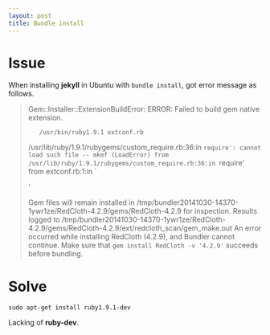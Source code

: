 ```yaml
---
layout: post
title: Bundle install
---
```


Issue
===
When installing __jekyll__ in Ubuntu with `bundle install`, got error message as follows.

>Gem::Installer::ExtensionBuildError: ERROR: Failed to build gem native extension.
>
>        /usr/bin/ruby1.9.1 extconf.rb
>/usr/lib/ruby/1.9.1/rubygems/custom_require.rb:36:in `require': cannot load such file -- mkmf (LoadError)
>	from /usr/lib/ruby/1.9.1/rubygems/custom_require.rb:36:in `require'
>	from extconf.rb:1:in `<main>'
>
>Gem files will remain installed in /tmp/bundler20141030-14370-1ywr1ze/RedCloth-4.2.9/gems/RedCloth-4.2.9 for inspection.
>Results logged to /tmp/bundler20141030-14370-1ywr1ze/RedCloth-4.2.9/gems/RedCloth-4.2.9/ext/redcloth_scan/gem_make.out
>An error occurred while installing RedCloth (4.2.9), and Bundler cannot continue.
>Make sure that `gem install RedCloth -v '4.2.9'` succeeds before bundling.

Solve
===
`sudo apt-get install ruby1.9.1-dev`

Lacking of __ruby-dev__.
